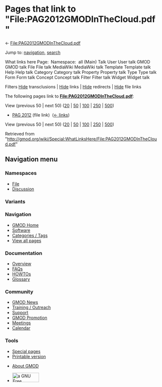 <div id="mw-page-base" class="noprint">

</div>

<div id="mw-head-base" class="noprint">

</div>

<div id="content" class="mw-body" role="main">

<span id="top"></span>

<div id="mw-js-message" style="display:none;">

</div>



# <span dir="auto">Pages that link to "File:PAG2012GMODInTheCloud.pdf"</span>

<div id="bodyContent">

<div id="contentSub">

←
[File:PAG2012GMODInTheCloud.pdf](/wiki/File:PAG2012GMODInTheCloud.pdf "File:PAG2012GMODInTheCloud.pdf")

</div>

<div id="jump-to-nav" class="mw-jump">

Jump to: [navigation](#mw-navigation), [search](#p-search)

</div>

<div id="mw-content-text">

What links here Page:  Namespace:  all (Main) Talk User User talk GMOD
GMOD talk File File talk MediaWiki MediaWiki talk Template Template talk
Help Help talk Category Category talk Property Property talk Type Type
talk Form Form talk Concept Concept talk Filter Filter talk Widget
Widget talk

Filters
[Hide](/mediawiki/index.php?title=Special:WhatLinksHere/File:PAG2012GMODInTheCloud.pdf&hidetrans=1 "Special:WhatLinksHere/File:PAG2012GMODInTheCloud.pdf")
transclusions \|
[Hide](/mediawiki/index.php?title=Special:WhatLinksHere/File:PAG2012GMODInTheCloud.pdf&hidelinks=1 "Special:WhatLinksHere/File:PAG2012GMODInTheCloud.pdf")
links \|
[Hide](/mediawiki/index.php?title=Special:WhatLinksHere/File:PAG2012GMODInTheCloud.pdf&hideredirs=1 "Special:WhatLinksHere/File:PAG2012GMODInTheCloud.pdf")
redirects \|
[Hide](/mediawiki/index.php?title=Special:WhatLinksHere/File:PAG2012GMODInTheCloud.pdf&hideimages=1 "Special:WhatLinksHere/File:PAG2012GMODInTheCloud.pdf")
file links

The following pages link to
**[File:PAG2012GMODInTheCloud.pdf](/wiki/File:PAG2012GMODInTheCloud.pdf "File:PAG2012GMODInTheCloud.pdf")**:

View (previous 50 \| next 50)
([20](/mediawiki/index.php?title=Special:WhatLinksHere/File:PAG2012GMODInTheCloud.pdf&limit=20 "Special:WhatLinksHere/File:PAG2012GMODInTheCloud.pdf")
\|
[50](/mediawiki/index.php?title=Special:WhatLinksHere/File:PAG2012GMODInTheCloud.pdf&limit=50 "Special:WhatLinksHere/File:PAG2012GMODInTheCloud.pdf")
\|
[100](/mediawiki/index.php?title=Special:WhatLinksHere/File:PAG2012GMODInTheCloud.pdf&limit=100 "Special:WhatLinksHere/File:PAG2012GMODInTheCloud.pdf")
\|
[250](/mediawiki/index.php?title=Special:WhatLinksHere/File:PAG2012GMODInTheCloud.pdf&limit=250 "Special:WhatLinksHere/File:PAG2012GMODInTheCloud.pdf")
\|
[500](/mediawiki/index.php?title=Special:WhatLinksHere/File:PAG2012GMODInTheCloud.pdf&limit=500 "Special:WhatLinksHere/File:PAG2012GMODInTheCloud.pdf"))

- [PAG 2012](/wiki/PAG_2012 "PAG 2012") (file link) ‎
  <span class="mw-whatlinkshere-tools">([←
  links](/mediawiki/index.php?title=Special:WhatLinksHere&target=PAG+2012 "Special:WhatLinksHere"))</span>

View (previous 50 \| next 50)
([20](/mediawiki/index.php?title=Special:WhatLinksHere/File:PAG2012GMODInTheCloud.pdf&limit=20 "Special:WhatLinksHere/File:PAG2012GMODInTheCloud.pdf")
\|
[50](/mediawiki/index.php?title=Special:WhatLinksHere/File:PAG2012GMODInTheCloud.pdf&limit=50 "Special:WhatLinksHere/File:PAG2012GMODInTheCloud.pdf")
\|
[100](/mediawiki/index.php?title=Special:WhatLinksHere/File:PAG2012GMODInTheCloud.pdf&limit=100 "Special:WhatLinksHere/File:PAG2012GMODInTheCloud.pdf")
\|
[250](/mediawiki/index.php?title=Special:WhatLinksHere/File:PAG2012GMODInTheCloud.pdf&limit=250 "Special:WhatLinksHere/File:PAG2012GMODInTheCloud.pdf")
\|
[500](/mediawiki/index.php?title=Special:WhatLinksHere/File:PAG2012GMODInTheCloud.pdf&limit=500 "Special:WhatLinksHere/File:PAG2012GMODInTheCloud.pdf"))

</div>

<div class="printfooter">

Retrieved from
"<http://gmod.org/wiki/Special:WhatLinksHere/File:PAG2012GMODInTheCloud.pdf>"

</div>

<div id="catlinks" class="catlinks catlinks-allhidden">

</div>

<div class="visualClear">

</div>

</div>

</div>

<div id="mw-navigation">

## Navigation menu

<div id="mw-head">



<div id="left-navigation">

<div id="p-namespaces" class="vectorTabs" role="navigation"
aria-labelledby="p-namespaces-label">

### Namespaces

- <span id="ca-nstab-image"><a href="/wiki/File:PAG2012GMODInTheCloud.pdf" accesskey="c"
  title="View the file page [c]">File</a></span>
- <span id="ca-talk"><a
  href="/mediawiki/index.php?title=File_talk:PAG2012GMODInTheCloud.pdf&amp;action=edit&amp;redlink=1"
  accesskey="t"
  title="Discussion about the content page [t]">Discussion</a></span>

</div>

<div id="p-variants" class="vectorMenu emptyPortlet" role="navigation"
aria-labelledby="p-variants-label">

### 

### Variants[](#)

<div class="menu">

</div>

</div>

</div>

<div id="right-navigation">





</div>



</div>

</div>

</div>

<div id="mw-panel">

<div id="p-logo" role="banner">

<a href="/wiki/Main_Page"
style="background-image: url(http://gmod.org/images/GMOD-cogs.png);"
title="Visit the main page"></a>

</div>

<div id="p-Navigation" class="portal" role="navigation"
aria-labelledby="p-Navigation-label">

### Navigation

<div class="body">

- <span id="n-GMOD-Home">[GMOD Home](/wiki/Main_Page)</span>
- <span id="n-Software">[Software](/wiki/GMOD_Components)</span>
- <span id="n-Categories-.2F-Tags">[Categories /
  Tags](/wiki/Categories)</span>
- <span id="n-View-all-pages">[View all
  pages](/wiki/Special:AllPages)</span>

</div>

</div>

<div id="p-Documentation" class="portal" role="navigation"
aria-labelledby="p-Documentation-label">

### Documentation

<div class="body">

- <span id="n-Overview">[Overview](/wiki/Overview)</span>
- <span id="n-FAQs">[FAQs](/wiki/Category:FAQ)</span>
- <span id="n-HOWTOs">[HOWTOs](/wiki/Category:HOWTO)</span>
- <span id="n-Glossary">[Glossary](/wiki/Glossary)</span>

</div>

</div>

<div id="p-Community" class="portal" role="navigation"
aria-labelledby="p-Community-label">

### Community

<div class="body">

- <span id="n-GMOD-News">[GMOD News](/wiki/GMOD_News)</span>
- <span id="n-Training-.2F-Outreach">[Training /
  Outreach](/wiki/Training_and_Outreach)</span>
- <span id="n-Support">[Support](/wiki/Support)</span>
- <span id="n-GMOD-Promotion">[GMOD
  Promotion](/wiki/GMOD_Promotion)</span>
- <span id="n-Meetings">[Meetings](/wiki/Meetings)</span>
- <span id="n-Calendar">[Calendar](/wiki/Calendar)</span>

</div>

</div>

<div id="p-tb" class="portal" role="navigation"
aria-labelledby="p-tb-label">

### Tools

<div class="body">

- <span id="t-specialpages"><a href="/wiki/Special:SpecialPages" accesskey="q"
  title="A list of all special pages [q]">Special pages</a></span>
- <span id="t-print"><a
  href="/mediawiki/index.php?title=Special:WhatLinksHere/File:PAG2012GMODInTheCloud.pdf&amp;printable=yes"
  rel="alternate" accesskey="p"
  title="Printable version of this page [p]">Printable version</a></span>

</div>

</div>

</div>

</div>

<div id="footer" role="contentinfo">

- <span id="footer-places-about">[About
  GMOD](/wiki/GMOD:About "GMOD:About")</span>

<!-- -->

- <span id="footer-copyrightico">[<img src="http://www.gnu.org/graphics/gfdl-logo-small.png" width="88"
  height="31" alt="a GNU Free Documentation License" />](http://www.gnu.org/licenses/fdl-1.3.html)</span>


<div style="clear:both">

</div>

</div>
